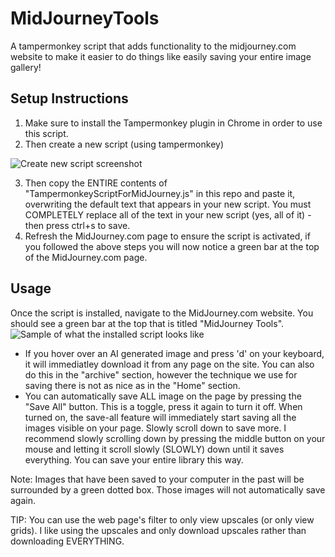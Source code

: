 # MidJourneyTools
A tampermonkey script that adds functionality to the midjourney.com website to make it easier to do things like easily saving your entire image gallery!

## Setup Instructions
1. Make sure to install the Tampermonkey plugin in Chrome in order to use this script.
2. Then create a new script (using tampermonkey)

![Create new script screenshot](https://i.imgur.com/Sgawphf.png)

3. Then copy the ENTIRE contents of "TampermonkeyScriptForMidJourney.js" in this repo and paste it, overwriting the default text that appears in your new script. You must COMPLETELY replace all of the text in your new script (yes, all of it) - then press ctrl+s to save.
4. Refresh the MidJourney.com page to ensure the script is activated, if you followed the above steps you will now notice a green bar at the top of the MidJourney.com page. 

## Usage
Once the script is installed, navigate to the MidJourney.com website. You should see a green bar at the top that is titled "MidJourney Tools".
![Sample of what the installed script looks like](https://i.imgur.com/9itthjD.png)
* If you hover over an AI generated image and press 'd' on your keyboard, it will immediatley download it from any page on the site. You can also do this in the "archive" section, however the technique we use for saving there is not as nice as in the "Home" section.
* You can automatically save ALL image on the page by pressing the "Save All" button. This is a toggle, press it again to turn it off. When turned on, the save-all feature will immediately start saving all the images visible on your page. Slowly scroll down to save more. I recommend slowly scrolling down by pressing the middle button on your mouse and letting it scroll slowly (SLOWLY) down until it saves everything. You can save your entire library this way.

Note: Images that have been saved to your computer in the past will be surrounded by a green dotted box. Those images will not automatically save again.

TIP: You can use the web page's filter to only view upscales (or only view grids). I like using the upscales and only download upscales rather than downloading EVERYTHING.
